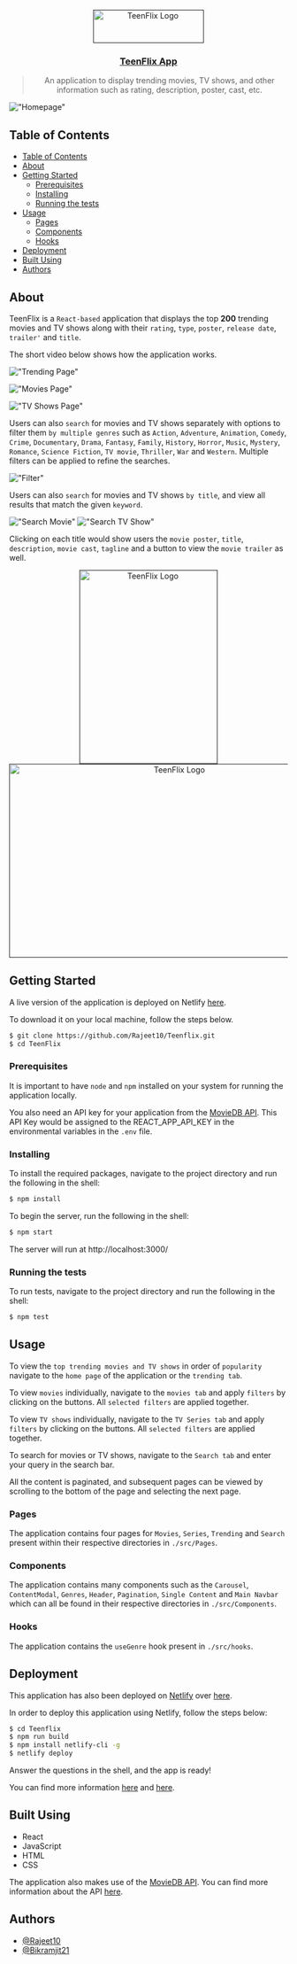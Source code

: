 <p align="center">
  <a href="" rel="noopener">
 <img width=200px height=60px src="./images/logo.png" alt="TeenFlix Logo"></a>
</p>

<h3 align="center"> <a href = "https://teenflix.netlify.app/">TeenFlix App </a></h3>

<!-- <div align="center">

  [![Status](https://img.shields.io/badge/status-active-success.svg)]() 
  [![GitHub Issues](https://img.shields.io/github/issues/kylelobo/The-Documentation-Compendium.svg)](https://github.com/kylelobo/The-Documentation-Compendium/issues)
  [![GitHub Pull Requests](https://img.shields.io/github/issues-pr/kylelobo/The-Documentation-Compendium.svg)](https://github.com/kylelobo/The-Documentation-Compendium/pulls)
  [![License](https://img.shields.io/badge/license-MIT-blue.svg)](/LICENSE)

</div> -->

> <p align="center"> An application to display trending movies, TV shows, and other information such as rating, description, poster, cast, etc.</p>

!["Homepage"](./images/demo.gif)

<!-- <p align="center">
  <a href="" rel="noopener">
 <img width=600px height=400px src="./images/trending.png" alt="TeenFlix Homepage"></a>
</p> -->



## Table of Contents
- [Table of Contents](#table-of-contents)
- [About <a name = "about"></a>](#about-)
- [Getting Started <a name = "getting_started"></a>](#getting-started-)
  - [Prerequisites](#prerequisites)
  - [Installing](#installing)
  - [Running the tests <a name = "tests"></a>](#running-the-tests-)
- [Usage <a name="usage"></a>](#usage-)
  - [Pages](#pages)
  - [Components](#components)
  - [Hooks](#hooks)
- [Deployment <a name = "deployment"></a>](#deployment-)
- [Built Using <a name = "built_using"></a>](#built-using-)
- [Authors <a name = "authors"></a>](#️-authors-)

## About <a name = "about"></a>
TeenFlix is a `React-based` application that displays the top **200** trending movies and TV shows along with their `rating`, `type`, `poster`, `release date`, `trailer'` and `title`. 

The short video below shows how the application works.

!["Trending Page"](./images/trending.png)

!["Movies Page"](./images/movies.png)

!["TV Shows Page"](./images/tvseries.png)

Users can also `search` for movies and TV shows separately with options to filter them `by multiple genres` such as `Action`, `Adventure`, `Animation`, `Comedy`, `Crime`, `Documentary`, `Drama`, `Fantasy`, `Family`, `History`, `Horror`, `Music`, `Mystery`, `Romance`, `Science Fiction`, `TV movie`, `Thriller`, `War` and `Western`. Multiple filters can be applied to refine the searches. 

!["Filter"](./images/tvfilter.gif)

Users can also `search` for movies and TV shows `by title`, and view all results that match the given `keyword`.

!["Search Movie"](./images/moviesearch.png)
!["Search TV Show"](./images/tvshowsearch.png)

Clicking on each title would show users the `movie poster`, `title`, `description`, `movie cast`, `tagline` and a button to view the `movie trailer` as well.

<p align="center">
<a href="" rel="noopener">
 <img width=250px height=350px src="./images/icon.png" alt="TeenFlix Logo"></a>
  <a href="" rel="noopener">
 <img width=600px height=350px src="./images/title.png" alt="TeenFlix Logo"></a>
 
</p>

## Getting Started <a name = "getting_started"></a>

A live version of the application is deployed on Netlify [here](https://teenflix.netlify.app/).

To download it on your local machine, follow the steps below.

```bash
$ git clone https://github.com/Rajeet10/Teenflix.git
$ cd TeenFlix
```

### Prerequisites

It is important to have `node` and `npm` installed on your system for running the application locally.

You also need an API key for your application from the [MovieDB API](https://developers.themoviedb.org/3/getting-started/introduction). This API Key would be assigned to the REACT_APP_API_KEY in the environmental variables in the `.env` file.

### Installing

To install the required packages, navigate to the project directory and run the following in the shell:

```bash
$ npm install
```

To begin the server, run the following in the shell:

```bash
$ npm start
```

The server will run at http://localhost:3000/

### Running the tests <a name = "tests"></a>

To run tests, navigate to the project directory and run the following in the shell:

```bash
$ npm test
```

## Usage <a name="usage"></a>

To view the `top trending movies and TV shows` in order of `popularity` navigate to the `home page` of the application or the `trending tab`.

To view `movies` individually, navigate to the `movies tab` and apply `filters` by clicking on the buttons. All `selected filters` are applied together.

To view `TV shows` individually, navigate to the `TV Series tab` and apply `filters` by clicking on the buttons. All `selected filters` are applied together.

To search for movies or TV shows, navigate to the `Search tab` and enter your query in the search bar.

All the content is paginated, and subsequent pages can be viewed by scrolling to the bottom of the page and selecting the next page.

### Pages 

The application contains four pages for `Movies`, `Series`, `Trending` and `Search` present within their respective directories in `./src/Pages`.

### Components

The application contains many components such as the `Carousel`, `ContentModal`, `Genres`, `Header`, `Pagination`, `Single Content` and `Main Navbar` which can all be found in their respective directories in `./src/Components`.

### Hooks

The application contains the `useGenre` hook present in `./src/hooks`.


## Deployment <a name = "deployment"></a>

This application has also been deployed on [Netlify](https://netlify.com/) over [here](https://teenflix.netlify.app/).

In order to deploy this application using Netlify, follow the steps below:

```bash
$ cd Teenflix
$ npm run build
$ npm install netlify-cli -g
$ netlify deploy
```

Answer the questions in the shell, and the app is ready!

You can find more information [here](https://www.netlify.com/blog/2016/07/22/deploy-react-apps-in-less-than-30-seconds/) and [here](https://www.freecodecamp.org/news/how-to-deploy-react-router-based-app-to-netlify/).

## Built Using <a name = "built_using"></a>

- React
- JavaScript
- HTML
- CSS

The application also makes use of the [MovieDB API](https://api.themoviedb.org/3/trending/all/day?api_key=${process.env.REACT_APP_API_KEY}&page=${page}). You can find more information about the API [here](https://www.themoviedb.org/documentation/api).

## Authors <a name = "authors"></a>
- [@Rajeet10](https://github.com/Rajeet10)
- [@Bikramjit21](https://github.com/Bikramjit21)


<!-- # Getting Started with Create React App

This project was bootstrapped with [Create React App](https://github.com/facebook/create-react-app).

## Available Scripts

In the project directory, you can run:

### `npm start`

Runs the app in the development mode.\
Open [http://localhost:3000](http://localhost:3000) to view it in the browser.

The page will reload if you make edits.\
You will also see any lint errors in the console.

### `npm test`

Launches the test runner in the interactive watch mode.\
See the section about [running tests](https://facebook.github.io/create-react-app/docs/running-tests) for more information.

### `npm run build`

Builds the app for production to the `build` folder.\
It correctly bundles React in production mode and optimizes the build for the best performance.

The build is minified and the filenames include the hashes.\
Your app is ready to be deployed!

See the section about [deployment](https://facebook.github.io/create-react-app/docs/deployment) for more information.

### `npm run eject`

**Note: this is a one-way operation. Once you `eject`, you can’t go back!**

If you aren’t satisfied with the build tool and configuration choices, you can `eject` at any time. This command will remove the single build dependency from your project.

Instead, it will copy all the configuration files and the transitive dependencies (webpack, Babel, ESLint, etc) right into your project so you have full control over them. All of the commands except `eject` will still work, but they will point to the copied scripts so you can tweak them. At this point you’re on your own.

You don’t have to ever use `eject`. The curated feature set is suitable for small and middle deployments, and you shouldn’t feel obligated to use this feature. However we understand that this tool wouldn’t be useful if you couldn’t customize it when you are ready for it.

## Learn More

You can learn more in the [Create React App documentation](https://facebook.github.io/create-react-app/docs/getting-started).

To learn React, check out the [React documentation](https://reactjs.org/).

### Code Splitting

This section has moved here: [https://facebook.github.io/create-react-app/docs/code-splitting](https://facebook.github.io/create-react-app/docs/code-splitting)

### Analyzing the Bundle Size

This section has moved here: [https://facebook.github.io/create-react-app/docs/analyzing-the-bundle-size](https://facebook.github.io/create-react-app/docs/analyzing-the-bundle-size)

### Making a Progressive Web App

This section has moved here: [https://facebook.github.io/create-react-app/docs/making-a-progressive-web-app](https://facebook.github.io/create-react-app/docs/making-a-progressive-web-app)

### Advanced Configuration

This section has moved here: [https://facebook.github.io/create-react-app/docs/advanced-configuration](https://facebook.github.io/create-react-app/docs/advanced-configuration)

### Deployment

This section has moved here: [https://facebook.github.io/create-react-app/docs/deployment](https://facebook.github.io/create-react-app/docs/deployment)

### `npm run build` fails to minify

This section has moved here: [https://facebook.github.io/create-react-app/docs/troubleshooting#npm-run-build-fails-to-minify](https://facebook.github.io/create-react-app/docs/troubleshooting#npm-run-build-fails-to-minify) -->
